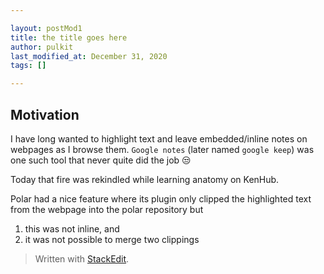 ```yaml
---

layout: postMod1
title: the title goes here
author: pulkit
last_modified_at: December 31, 2020
tags: []

---
```


## Motivation
I have long wanted to highlight text and leave embedded/inline notes on webpages as I browse them. `Google notes` (later named `google keep`) was one such tool that never quite did the job   :unamused:

Today that fire was rekindled while learning anatomy on KenHub. 

Polar had a nice feature where its plugin only clipped the highlighted text from the webpage into the polar repository but
1. this was not inline, and
2. it was not possible to merge two clippings 


> Written with [StackEdit](https://stackedit.io/).
<!--stackedit_data:
eyJoaXN0b3J5IjpbLTEwMzczMTMwODhdfQ==
-->